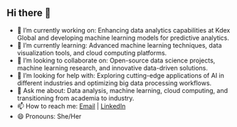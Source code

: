## Hi there 👋

<!--
**KrishnaMargali99/KrishnaMargali99** is a ✨ _special_ ✨ repository because its `README.md` (this file) appears on your GitHub profile.
-->

- 🔭 I’m currently working on: Enhancing data analytics capabilities at Kdex Global and developing machine learning models for predictive analytics.
- 🌱 I’m currently learning: Advanced machine learning techniques, data visualization tools, and cloud computing platforms.
- 👯 I’m looking to collaborate on: Open-source data science projects, machine learning research, and innovative data-driven solutions.
- 🤔 I’m looking for help with: Exploring cutting-edge applications of AI in different industries and optimizing big data processing workflows.
- 💬 Ask me about: Data analysis, machine learning, cloud computing, and transitioning from academia to industry.
- 📫 How to reach me: [Email](mailto:goparapumargali99@gmail.com) | [LinkedIn](https://www.linkedin.com/in/krishnagop/)
- 😄 Pronouns: She/Her


